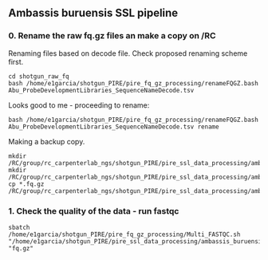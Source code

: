 ## Ambassis buruensis SSL pipeline

### 0. Rename the raw fq.gz files an make a copy on /RC

Renaming files based on decode file.
Check proposed renaming scheme first.
```
cd shotgun_raw_fq
bash /home/e1garcia/shotgun_PIRE/pire_fq_gz_processing/renameFQGZ.bash Abu_ProbeDevelopmentLibraries_SequenceNameDecode.tsv
```  
Looks good to me - proceeding to rename:
```
bash /home/e1garcia/shotgun_PIRE/pire_fq_gz_processing/renameFQGZ.bash Abu_ProbeDevelopmentLibraries_SequenceNameDecode.tsv rename
```

Making a backup copy.
```
mkdir /RC/group/rc_carpenterlab_ngs/shotgun_PIRE/pire_ssl_data_processing/ambassis_buruensis
mkdir /RC/group/rc_carpenterlab_ngs/shotgun_PIRE/pire_ssl_data_processing/ambassis_buruensis/fq_raw_ssl
cp *.fq.gz /RC/group/rc_carpenterlab_ngs/shotgun_PIRE/pire_ssl_data_processing/ambassis_buruensis/fq_raw_ssl
```

### 1. Check the quality of the data - run fastqc

```
sbatch /home/e1garcia/shotgun_PIRE/pire_fq_gz_processing/Multi_FASTQC.sh "/home/e1garcia/shotgun_PIRE/pire_ssl_data_processing/ambassis_buruensis/shotgun_raw_fq" "fq.gz"
```
